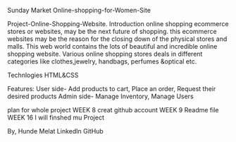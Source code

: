 Sunday Market
Online-shopping-for-Women-Site
 
Project-Online-Shopping-Website.
Introduction
online shopping ecommerce stores or websites, may be the next future of shopping. 
this ecommerce websites may be the reason for the closing down of the physical stores and malls. 
This web world contains the lots of beautiful and incredible online shopping website. 
Various online shopping stores deals in different categories like
clothes,jewelry, handbags, perfumes &optical etc.

Technlogies 
HTML&CSS

Features: User side- Add products to cart, Place an order, Request their desired products Admin side-
Manage Inventory, Manage Users

plan for whole project
WEEK 8 creat github account
WEEK 9 Readme file
WEEK 16 I will finshed mu Project

By, Hunde Melat LinkedIn GitHub




